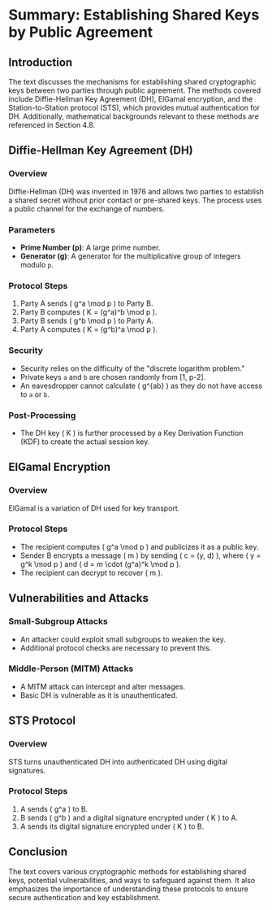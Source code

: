 # Summary: Establishing Shared Keys by Public Agreement

## Introduction
The text discusses the mechanisms for establishing shared cryptographic keys between two parties through public agreement. The methods covered include Diffie-Hellman Key Agreement (DH), ElGamal encryption, and the Station-to-Station protocol (STS), which provides mutual authentication for DH. Additionally, mathematical backgrounds relevant to these methods are referenced in Section 4.8.

## Diffie-Hellman Key Agreement (DH)
### Overview
Diffie-Hellman (DH) was invented in 1976 and allows two parties to establish a shared secret without prior contact or pre-shared keys. The process uses a public channel for the exchange of numbers.

### Parameters
- **Prime Number (p)**: A large prime number.
- **Generator (g)**: A generator for the multiplicative group of integers modulo `p`.

### Protocol Steps
1. Party A sends \( g^a \mod p \) to Party B.
2. Party B computes \( K = (g^a)^b \mod p \).
3. Party B sends \( g^b \mod p \) to Party A.
4. Party A computes \( K = (g^b)^a \mod p \).

### Security
- Security relies on the difficulty of the "discrete logarithm problem."
- Private keys `a` and `b` are chosen randomly from [1, p-2].
- An eavesdropper cannot calculate \( g^{ab} \) as they do not have access to `a` or `b`.

### Post-Processing
- The DH key \( K \) is further processed by a Key Derivation Function (KDF) to create the actual session key.

## ElGamal Encryption
### Overview
ElGamal is a variation of DH used for key transport.

### Protocol Steps
- The recipient computes \( g^a \mod p \) and publicizes it as a public key.
- Sender B encrypts a message \( m \) by sending \( c = (y, d) \), where \( y = g^k \mod p \) and \( d = m \cdot (g^a)^k \mod p \).
- The recipient can decrypt to recover \( m \).

## Vulnerabilities and Attacks
### Small-Subgroup Attacks
- An attacker could exploit small subgroups to weaken the key.
- Additional protocol checks are necessary to prevent this.

### Middle-Person (MITM) Attacks
- A MITM attack can intercept and alter messages.
- Basic DH is vulnerable as it is unauthenticated.

## STS Protocol
### Overview
STS turns unauthenticated DH into authenticated DH using digital signatures.

### Protocol Steps
1. A sends \( g^a \) to B.
2. B sends \( g^b \) and a digital signature encrypted under \( K \) to A.
3. A sends its digital signature encrypted under \( K \) to B.

## Conclusion
The text covers various cryptographic methods for establishing shared keys, potential vulnerabilities, and ways to safeguard against them. It also emphasizes the importance of understanding these protocols to ensure secure authentication and key establishment.
